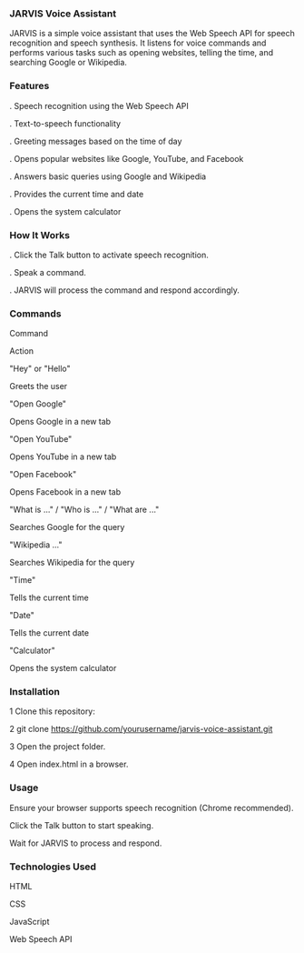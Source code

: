 ### JARVIS Voice Assistant

JARVIS is a simple voice assistant that uses the Web Speech API for speech recognition and speech synthesis. It listens for voice commands and performs various tasks such as opening websites, telling the time, and searching Google or Wikipedia.

### Features

. Speech recognition using the Web Speech API

. Text-to-speech functionality

. Greeting messages based on the time of day

. Opens popular websites like Google, YouTube, and Facebook

. Answers basic queries using Google and Wikipedia

. Provides the current time and date

. Opens the system calculator

### How It Works

. Click the Talk button to activate speech recognition.

. Speak a command.

. JARVIS will process the command and respond accordingly.

### Commands

Command

Action

"Hey" or "Hello"

Greets the user

"Open Google"

Opens Google in a new tab

"Open YouTube"

Opens YouTube in a new tab

"Open Facebook"

Opens Facebook in a new tab

"What is ..." / "Who is ..." / "What are ..."

Searches Google for the query

"Wikipedia ..."

Searches Wikipedia for the query

"Time"

Tells the current time

"Date"

Tells the current date

"Calculator"

Opens the system calculator

### Installation

1 Clone this repository:

2 git clone https://github.com/yourusername/jarvis-voice-assistant.git

3 Open the project folder.

4 Open index.html in a browser.

### Usage

Ensure your browser supports speech recognition (Chrome recommended).

Click the Talk button to start speaking.

Wait for JARVIS to process and respond.

### Technologies Used

HTML

CSS

JavaScript

Web Speech API


